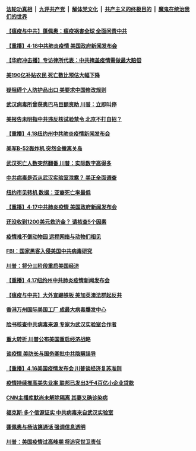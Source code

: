 

####  [法轮功真相](../../../../basic/blob/master/README.md?t=04191730) &nbsp;|&nbsp; [九评共产党](../../../../9ping.md/blob/master/README.md?t=04191730) &nbsp;|&nbsp; [解体党文化](../../../../jtdwh.md/blob/master/README.md?t=04191730)  &nbsp;|&nbsp; [共产主义的终极目的](../../../../gczydzjmd.md/blob/master/README.md?t=04191730) &nbsp;|&nbsp; [魔鬼在统治我们的世界](../../../../mgztzwmdsj.md/blob/master/README.md?t=04191730) 

#### [【瘟疫与中共】蓬佩奥：瘟疫祸害全球 全面问责中共](../pages/prog203/a102826558.md?t=04191730) 

#### [【重播】4·18中共肺炎疫情 美国政府新闻发布会](../pages/prog203/a102825088.md?t=04191730) 

#### [【华府冲击播】专访律所代表：中共掩盖疫情需做最大赔偿](../pages/prog203/a102826404.md?t=04191730) 

#### [美190亿补贴农民 死亡数比预估大幅下降](../pages/prog203/a102826365.md?t=04191730) 

#### [疑阻碍个人防护品出口 美要求中国修改规则](../pages/prog203/a102826354.md?t=04191730) 

#### [武汉病毒所曾获奥巴马巨额资助  川普：立即叫停](../pages/prog203/a102826317.md?t=04191730) 

#### [美报告未明指中共违反核试验禁令 北京不打自招？](../pages/prog203/a102826278.md?t=04191730) 

#### [【重播】4.18纽约州中共肺炎疫情新闻发布会](../pages/prog203/a102825304.md?t=04191730) 

#### [美军B-52轰炸机 突然全撤离关岛](../pages/prog203/a102826010.md?t=04191730) 

#### [武汉死亡人数突然翻番 川普：实际数字高得多](../pages/prog203/a102825819.md?t=04191730) 

#### [中共病毒是否从武汉实验室泄露？ 美正全面调查](../pages/prog203/a102825734.md?t=04191730) 

#### [纽约市见转机 数据：亚裔死亡率最低](../pages/prog203/a102825624.md?t=04191730) 

#### [【重播】4·17中共肺炎疫情 美国政府新闻发布会](../pages/prog203/a102825086.md?t=04191730) 

#### [还没收到1200美元救济金？ 请核查5个因素](../pages/prog203/a102825588.md?t=04191730) 

#### [疫情难不倒动物园 远程网络与动物们相见](../pages/prog203/a102825576.md?t=04191730) 

#### [FBI：国家黑客入侵美国中共病毒研究](../pages/prog203/a102825493.md?t=04191730) 

#### [川普：将分三阶段重启美国经济](../pages/prog203/a102825386.md?t=04191730) 

#### [【重播】4.17纽约州中共肺炎疫情新闻发布会](../pages/prog203/a102824561.md?t=04191730) 

#### [【瘟疫与中共】大外宣踢铁板 美加英澳法群起反共](../pages/prog203/a102825083.md?t=04191730) 

#### [香港万州国际美国工厂 成最大病毒爆发中心](../pages/prog203/a102825074.md?t=04191730) 

#### [脸书核查中共病毒来源 专家为武汉实验室合作者](../pages/prog203/a102825043.md?t=04191730) 

#### [重大转折 川普公布美国重启经济战略](../pages/prog203/a102824909.md?t=04191730) 

#### [谈疫情 美防长与国务卿批中共隐瞒误导](../pages/prog203/a102824868.md?t=04191730) 

#### [【重播】4.16美国疫情发布会 川普谈经济复苏准则](../pages/prog203/a102824694.md?t=04191730) 

#### [疫情持续推高美失业率 联邦已发出3千4百亿小企业贷款](../pages/prog203/a102824810.md?t=04191730) 

#### [CNN主播库默尚未解除隔离 其妻又确诊染病](../pages/prog203/a102824765.md?t=04191730) 

#### [福克斯:多个信源证实 中共病毒来自武汉实验室](../pages/prog203/a102824590.md?t=04191730) 

#### [蓬佩奥与杨洁篪通话 强调信息透明](../pages/prog203/a102824672.md?t=04191730) 

#### [川普：美国疫情过高峰期 将追究世卫责任](../pages/prog203/a102824674.md?t=04191730) 

